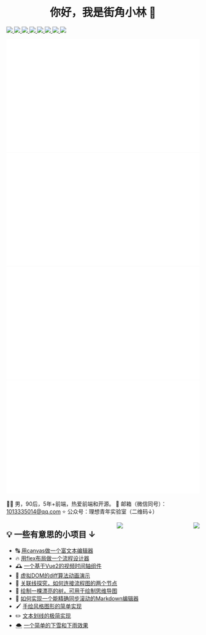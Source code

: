 <h1 align="center">你好，我是街角小林 👋</h1>

<p>
    <a href="https://github.com/wanglin2">
        <img src="https://img.shields.io/github/stars/wanglin2?affiliations=OWNER&color=%23ffe411&label=github%20stars&logo=github&logoColor=%23fffFF&style=flat" />
    </a>
    <a href="https://juejin.cn/user/325111170756279">
        <img src="https://img.shields.io/badge/%E6%8E%98%E9%87%91-%E4%BC%98%E7%A7%80%E4%BD%9C%E8%80%85-%231e80ff" />
    </a>
    <a href="https://segmentfault.com/u/jiejiaoxiaolin/articles">
        <img src="https://img.shields.io/badge/%E6%80%9D%E5%90%A6-Top%20Writer-%2300965e" />
    </a>
    <a href="https://www.zhihu.com/people/wang-lin-49-43-65">
        <img src="https://img.shields.io/badge/%E7%9F%A5%E4%B9%8E-%E5%B0%8F%E9%80%8F%E6%98%8E-%23056de8" />
    </a>
    <a href="https://blog.csdn.net/sinat_33488770?type=blog">
        <img src="https://img.shields.io/badge/CSDN-%E6%B2%A1%E6%8E%92%E5%90%8D-%23fc5531" />
    </a>
    <a href="https://bbs.huaweicloud.com/community/usersnew/id_1666353952883753">
        <img src="https://img.shields.io/badge/%E5%8D%8E%E4%B8%BA%E4%BA%91-%E4%BA%91%E4%BA%AB%E4%B8%93%E5%AE%B6-%23c7000b" />
    </a>
    <a href="https://developer.aliyun.com/profile/expert/b4yftxgi3elg4">
        <img src="https://img.shields.io/badge/%E9%98%BF%E9%87%8C%E4%BA%91-%E4%B8%93%E5%AE%B6%E5%8D%9A%E4%B8%BB-%23ff6a00" />
    </a>
    <a href="http://lxqnsys.com/">
        <img src="https://img.shields.io/badge/%E4%B8%AA%E4%BA%BA%E7%BD%91%E7%AB%99-%E7%90%86%E6%83%B3%E9%9D%92%E5%B9%B4%E5%AE%9E%E9%AA%8C%E5%AE%A4-%23F5EB4B" />
    </a>
</p>

<div align="center">
    <a href="https://github.com/jstrieb/github-stats#gh-dark-mode-only">
        <img src="https://github.com/wanglin2/github-stats/blob/master/generated/overview.svg#gh-dark-mode-only" />
        <img src="https://github.com/wanglin2/github-stats/blob/master/generated/languages.svg#gh-dark-mode-only" />
    </a>
    <a href="https://github.com/jstrieb/github-stats#gh-light-mode-only">
        <img src="https://github.com/wanglin2/github-stats/blob/master/generated/overview.svg#gh-dark-mode-only#gh-light-mode-only" />
        <img src="https://github.com/wanglin2/github-stats/blob/master/generated/languages.svg#gh-dark-mode-only#gh-light-mode-only" />
    </a>
</div>

👨‍💻 男，90后，5年+前端，热爱前端和开源。 📧 邮箱（微信同号）：1013335014@qq.com ⭐ 公众号：理想青年实验室（二维码↓）

<img align="right" src="http://assets.lxqnsys.com/WechatIMG875%20%284%29.png" />

<img align="right"  src="http://assets.lxqnsys.com/%E5%8D%83%E5%BA%93%E7%BD%91_%E7%BC%96%E7%A8%8B%E7%A8%8B%E5%BA%8F%E5%91%98%E5%86%99%E4%BB%A3%E7%A0%81%E4%BA%BA%E7%89%A9_%E5%85%83%E7%B4%A0%E7%BC%96%E5%8F%B713134110.png" width="200" />

<h2>💡 一些有意思的小项目 ↓</h2>

<ul>

<li>🔠 <a href="https://github.com/wanglin2/canvas-editor-demo">用canvas做一个富文本编辑器</a></li>

<li>🔥 <a href="https://github.com/wanglin2/simple-flow-chart">用flex布局做一个流程设计器</a></li>

<li>🕰️ <a href="https://github.com/wanglin2/VideoTimeLine">一个基于Vue2的视频时间轴组件</a></li>

<li>🔨 <a href="https://github.com/wanglin2/VNode_visualization">虚拟DOM的diff算法动画演示</a></li>

<li>🧵 <a href="https://github.com/wanglin2/AssociationLineDemo">关联线探究，如何连接流程图的两个节点</a></li>

<li>🌲 <a href="https://github.com/wanglin2/tree_layout">绘制一棵漂亮的树，可用于绘制思维导图</a></li>

<li>📃 <a href="https://github.com/wanglin2/markdown_editor_sync_scroll_demo">如何实现一个能精确同步滚动的Markdown编辑器</a></li>

<li>🖌️ <a href="https://github.com/wanglin2/handPaintedStyle">手绘风格图形的简单实现</a></li>

<li>✏️ <a href="https://github.com/wanglin2/textUnderline">文本划线的极简实现</a></li>

<li>🌨️ <a href="https://github.com/wanglin2/snow">一个简单的下雪和下雨效果</a></li>
  
</ul>
 


